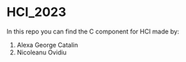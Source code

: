 # HCI_2023
In this repo you can find the C component for HCI made by: <br>
1. Alexa George Catalin <br>
2. Nicoleanu Ovidiu
